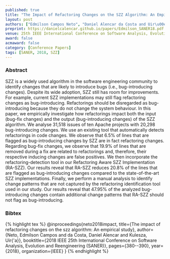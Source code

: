 ```yaml
---
published: true
title: "The Impact of Refactoring Changes on the SZZ Algorithm: An Empirical Study"
layout: post
authors: ["Edmilson Campos Neto", "Daniel Alencar da Costa and Uir\u00e1 Kulesza"]
preprint: https://danielcalencar.github.io/papers/Edmilson_SANER18.pdf
venue: 25th IEEE International Conference on Software Analysis, Evolution, and Reengineering (SANER) 
award: false
acmaward: false
category: [Conference Papers]
tags: [SANER, 2018, SZZ]
---   
```


### Abstract 

SZZ is a widely used algorithm in the software engineering community to
identify changes that are likely to introduce bugs (i.e., bug-introducing
changes). Despite its wide adoption, SZZ still has room for improvements. For
example, current SZZ implementations may still flag refactoring changes as
bug-introducing. Refactorings should be disregarded as bug-introducing because
they do not change the system behaviour. In this paper, we empirically
investigate how refactorings impact both the input (bug-fix changes) and the
output (bug-introducing changes) of the SZZ algorithm. We analyse 31,518 issues
of ten Apache projects with 20,298 bug-introducing changes. We use an existing
tool that automatically detects refactorings in code changes. We observe that
6.5% of lines that are flagged as bug-introducing changes by SZZ are in fact
refactoring changes. Regarding bug-fix changes, we observe that 19.9% of lines
that are removed during a fix are related to refactorings and, therefore, their
respective inducing changes are false positives. We then incorporate the
refactoring-detection tool in our Refactoring Aware SZZ Implementation
(RA-SZZ). Our results reveal that RA-SZZ reduces 20.8% of the lines that are
flagged as bug-introducing changes compared to the state-of-the-art SZZ
implementations. Finally, we perform a manual analysis to identify change
patterns that are not captured by the refactoring identification tool used in
our study. Our results reveal that 47.95% of the analyzed bug-introducing
changes contain additional change patterns that RA-SZZ should not flag as
bug-introducing.

### Bibtex 

{% highlight tex %}
@inproceedings{neto2018impact,
  title={The impact of refactoring changes on the szz algorithm: An empirical study},
  author={Neto, Edmilson Campos and da Costa, Daniel Alencar and Kulesza, Uir{\'a}},
  booktitle={2018 IEEE 25th International Conference on Software Analysis, Evolution and Reengineering (SANER)},
  pages={380--390},
  year={2018},
  organization={IEEE}
}
{% endhighlight %}


